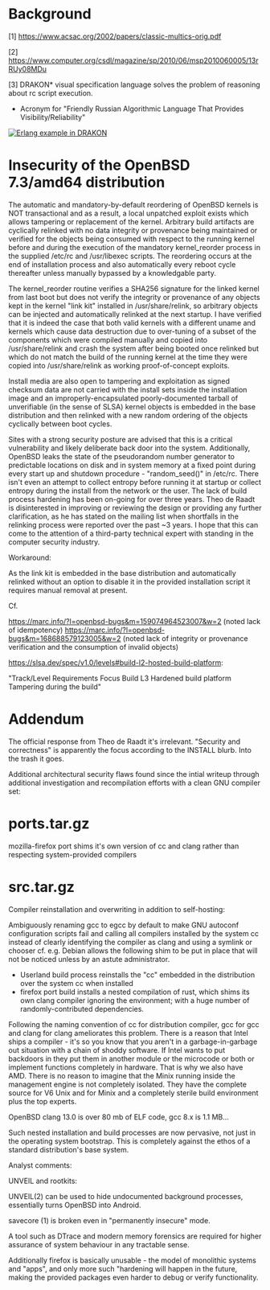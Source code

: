 # Background 

[1] https://www.acsac.org/2002/papers/classic-multics-orig.pdf

[2] https://www.computer.org/csdl/magazine/sp/2010/06/msp2010060005/13rRUy08MDu

[3] DRAKON* visual specification language solves the problem of reasoning about rc script execution.

* Acronym for "Friendly Russian Algorithmic Language That Provides Visibility/Reliability" 

[![Erlang example in DRAKON](https://img.youtube.com/vi/TYmZExJ4nGI/0.jpg)](https://www.youtube.com/watch?v=TYmZExJ4nGI)



# Insecurity of the OpenBSD 7.3/amd64 distribution

The automatic and mandatory-by-default reordering of OpenBSD kernels is NOT transactional and as a result, a local unpatched exploit exists which allows tampering or replacement of the kernel. Arbitrary build artifacts are cyclically relinked with no data integrity or provenance being maintained or verified for the objects being consumed with respect to the running kernel before and during the execution of the mandatory kernel_reorder process in the supplied /etc/rc and /usr/libexec scripts. The reordering occurs at the end of installation process and also automatically every reboot cycle thereafter unless manually bypassed by a knowledgable party.

The kernel_reorder routine verifies a SHA256 signature for the linked kernel from last boot but does not verify the integrity or provenance of any objects kept in the kernel "link kit" installed in /usr/share/relink, so arbitrary objects can be injected and automatically relinked at the next startup. I have verified that it is indeed the case that both valid kernels with a different uname and kernels which cause data destruction due to over-tuning of a subset of the components which were compiled manually and copied into /usr/share/relink and crash the system after being booted once relinked but which do not match the build of the running kernel at the time they were copied into /usr/share/relink as working proof-of-concept exploits.

Install media are also open to tampering and exploitation as signed checksum data are not carried with the install sets inside the installation image and an improperly-encapsulated poorly-documented tarball of unverifiable (in the sense of SLSA) kernel objects is embedded in the base distribution and then relinked with a new random ordering of the objects cyclically between boot cycles.

Sites with a strong security posture are advised that this is a critical vulnerability and likely deliberate back door into the system. Additionally, OpenBSD leaks the state of the pseudorandom number generator to predictable locations on disk and in system memory at a fixed point during every start up and shutdown procedure - "random_seed()" in /etc/rc. There isn't even an attempt to collect entropy before running it at startup or collect entropy during the install from the network or the user. The lack of build process hardening has been on-going for over three years. Theo de Raadt is disinterested in improving or reviewing the design or providing any further clarification, as he has stated on the mailing list when shortfalls in the relinking process were reported over the past ~3 years. I hope that this can come to the attention of a third-party technical expert with standing in the computer security industry.

Workaround:

As the link kit is embedded in the base distribution and automatically relinked without an option to disable it in the provided installation script it requires manual removal at present.

Cf.

https://marc.info/?l=openbsd-bugs&m=159074964523007&w=2 (noted lack of idempotency)
https://marc.info/?l=openbsd-bugs&m=168688579123005&w=2 (noted lack of integrity or provenance verification and the consumption of invalid objects)

https://slsa.dev/spec/v1.0/levels#build-l2-hosted-build-platform:

"Track/Level Requirements 	            Focus
 Build L3 	  Hardened build platform 	 Tampering during the build"


# Addendum

The official response from Theo de Raadt it's irrelevant. "Security and correctness" is apparently the focus according to the INSTALL blurb. Into the trash it goes.

Additional architectural security flaws found since the intial writeup through additional investigation and recompilation efforts with a clean GNU compiler set:

# ports.tar.gz

mozilla-firefox port shims it's own version of cc and clang rather than respecting system-provided compilers

# src.tar.gz

Compiler reinstallation and overwriting in addition to self-hosting:

Ambiguously renaming gcc to egcc by default to make GNU autoconf configuration scripts fail and calling all compilers installed by the system cc instead of clearly identifying the compiler as clang and using a symlink or chooser cf. e.g. Debian allows the following shim to be put in place that will not be noticed unless by an astute administrator.

- Userland build process reinstalls the "cc" embedded in the distribution over the system cc when installed
- firefox port build installs a nested compilation of rust, which shims its own clang compiler ignoring the environment; with a huge number of randomly-contributed dependencies.

Following the naming convention of cc for distribution compiler, gcc for gcc and clang for clang ameliorates this problem. There is a reason that Intel ships a compiler - it's so you know that you aren't in a garbage-in-garbage out situation with a chain of shoddy software. If Intel wants to put backdoors in they put them in another module or the microcode or both or implement functions completely in hardware. That is why we also have AMD. There is no reason to imagine that the Minix running inside the management engine is not completely isolated. They have the complete source for V6 Unix and for Minix and a completely sterile build environment plus the top experts. 

OpenBSD clang 13.0 is over 80 mb of ELF code, gcc 8.x is 1.1 MB... 

Such nested installation and build processes are now pervasive, not just in the operating system bootstrap. This is completely against the ethos of a standard distribution's base system.

Analyst comments:

UNVEIL and rootkits:

UNVEIL(2) can be used to hide undocumented background processes, essentially turns OpenBSD into Android. 

savecore (1) is broken even in "permanently insecure" mode.

A tool such as DTrace and modern memory forensics are required for higher assurance of system behaviour in any tractable sense.

Additionally firefox is basically unusable - the model of monolithic systems and "apps", and only more such "hardening will happen in the future, making the provided packages even harder to debug or verify functionality.
